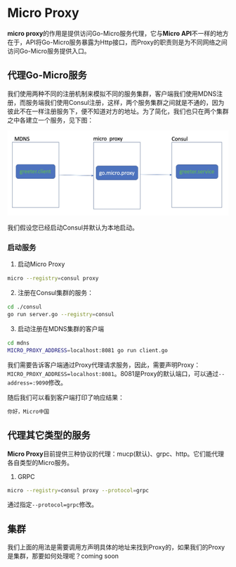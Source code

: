 # Micro Proxy

**micro proxy**的作用是提供访问Go-Micro服务代理，它与**Micro API**不一样的地方在于，API将Go-Micro服务暴露为Http接口，而Proxy的职责则是为不同网络之间访问Go-Micro服务提供入口。

## 代理Go-Micro服务

我们使用两种不同的注册机制来模拟不同的服务集群，客户端我们使用MDNS注册，而服务端我们使用Consul注册，这样，两个服务集群之间就是不通的，因为彼此不在一样注册服务下，便不知道对方的地址。为了简化，我们也只在两个集群之中各建立一个服务，见下图：

![](../../docs/micro-proxy-example-basic.jpg)

我们假设您已经启动Consul并默认为本地启动。

### 启动服务

1. 启动Micro Proxy

```bash
micro --registry=consul proxy
```

2. 注册在Consul集群的服务：

```bash
cd ./consul
go run server.go --registry=consul
```

3. 启动注册在MDNS集群的客户端

```bash
cd mdns
MICRO_PROXY_ADDRESS=localhost:8081 go run client.go
```

我们需要告诉客户端通过Proxy代理请求服务，因此，需要声明Proxy：`MICRO_PROXY_ADDRESS=localhost:8081`。8081是Proxy的默认端口，可以通过`--address=:9090`修改。

随后我们可以看到客户端打印了响应结果：

```bash
你好，Micro中国
```

## 代理其它类型的服务

**Micro Proxy**目前提供三种协议的代理：mucp(默认)、grpc、http。它们能代理各自类型的Micro服务。

1. GRPC

```bash
micro --registry=consul proxy --protocol=grpc
```

通过指定`--protocol=grpc`修改。

## 集群

我们上面的用法是需要调用方声明具体的地址来找到Proxy的，如果我们的Proxy是集群，那要如何处理呢？coming soon